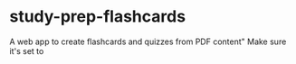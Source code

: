 # study-prep-flashcards
A web app to create flashcards and quizzes from PDF content" Make sure it's set to
